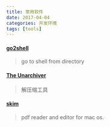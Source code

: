 ```yaml
---
title: 常用软件
date: 2017-04-04
categories: 开发环境
tags: [tools]
---
```


#### [go2shell](http://zipzapmac.com/go2shell)
> go to shell from directory

#### [The Unarchiver](https://theunarchiver.com/)
> 解压缩工具

#### [skim](http://skim-app.sourceforge.net/)
> pdf reader and editor for mac os.